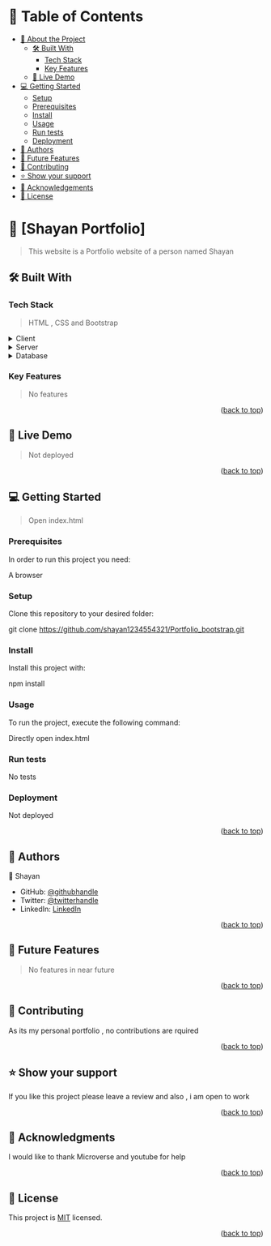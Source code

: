 <a name="readme-top"></a>

<!-- TABLE OF CONTENTS -->

# 📗 Table of Contents

- [📖 About the Project](#about-project)
  - [🛠 Built With](#built-with)
    - [Tech Stack](#tech-stack)
    - [Key Features](#key-features)
  - [🚀 Live Demo](#live-demo)
- [💻 Getting Started](#getting-started)
  - [Setup](#setup)
  - [Prerequisites](#prerequisites)
  - [Install](#install)
  - [Usage](#usage)
  - [Run tests](#run-tests)
  - [Deployment](#triangular_flag_on_post-deployment)
- [👥 Authors](#authors)
- [🔭 Future Features](#future-features)
- [🤝 Contributing](#contributing)
- [⭐️ Show your support](#support)
- [🙏 Acknowledgements](#acknowledgements)
- [📝 License](#license)

<!-- PROJECT DESCRIPTION -->

# 📖 [Shayan Portfolio] <a name="about-project"></a>

> This website is a Portfolio website of a person named Shayan

## 🛠 Built With <a name="built-with"></a>

### Tech Stack <a name="tech-stack"></a>

> HTML , CSS and Bootstrap

<details>
  <summary>Client</summary>
  <ul>
    <li><a href="#">HTML , CSS and bootstrap</a></li>
  </ul>
</details>

<details>
  <summary>Server</summary>
  <ul>
    <li><a href="#">No server</a></li>
  </ul>
</details>

<details>
<summary>Database</summary>
  <ul>
    <li><a href="#">No Database</a></li>
  </ul>
</details>

<!-- Features -->

### Key Features <a name="key-features"></a>

> No features

<p align="right">(<a href="#readme-top">back to top</a>)</p>

<!-- LIVE DEMO -->

## 🚀 Live Demo <a name="live-demo"></a>

> Not deployed

<p align="right">(<a href="#readme-top">back to top</a>)</p>

<!-- GETTING STARTED -->

## 💻 Getting Started <a name="getting-started"></a>

> Open index.html

### Prerequisites

In order to run this project you need:

A browser

### Setup

Clone this repository to your desired folder:

git clone https://github.com/shayan1234554321/Portfolio_bootstrap.git

### Install

Install this project with:

npm install

### Usage

To run the project, execute the following command:

Directly open index.html

### Run tests

No tests

### Deployment

Not deployed

<p align="right">(<a href="#readme-top">back to top</a>)</p>

<!-- AUTHORS -->

## 👥 Authors <a name="authors"></a>

👤 Shayan

- GitHub: [@githubhandle](https://github.com/shayan1234554321)
- Twitter: [@twitterhandle](https://twitter.com/shayan123455432)
- LinkedIn: [LinkedIn](https://www.linkedin.com/in/shayan-khan20/)

<p align="right">(<a href="#readme-top">back to top</a>)</p>

<!-- FUTURE FEATURES -->

## 🔭 Future Features <a name="future-features"></a>

> No features in near future

<p align="right">(<a href="#readme-top">back to top</a>)</p>

<!-- CONTRIBUTING -->

## 🤝 Contributing <a name="contributing"></a>

As its my personal portfolio , no contributions are rquired

<p align="right">(<a href="#readme-top">back to top</a>)</p>

<!-- SUPPORT -->

## ⭐️ Show your support <a name="support"></a>

If you like this project please leave a review and also , i am open to work

<p align="right">(<a href="#readme-top">back to top</a>)</p>

<!-- ACKNOWLEDGEMENTS -->

## 🙏 Acknowledgments <a name="acknowledgements"></a>

I would like to thank Microverse and youtube for help

<p align="right">(<a href="#readme-top">back to top</a>)</p>

<!-- LICENSE -->

## 📝 License <a name="license"></a>

This project is [MIT](./LICENSE) licensed.

<p align="right">(<a href="#readme-top">back to top</a>)</p>
